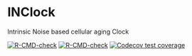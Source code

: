 # INClock
 Intrinsic Noise based cellular aging Clock
 
<!-- badges: start -->
  [![R-CMD-check](https://github.com/EddieYang1222/INClock/actions/workflows/R-CMD-check.yaml/badge.svg)](https://github.com/EddieYang1222/INClock/actions/workflows/R-CMD-check.yaml)
[![R-CMD-check](https://github.com/EddieYang1222/INClock/actions/workflows/R-CMD-check.yaml/badge.svg)](https://github.com/EddieYang1222/INClock/actions/workflows/R-CMD-check.yaml)
[![Codecov test coverage](https://codecov.io/gh/EddieYang1222/INClock/graph/badge.svg)](https://app.codecov.io/gh/EddieYang1222/INClock)
<!-- badges: end -->
